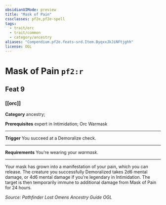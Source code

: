 ```yaml
---
obsidianUIMode: preview
title: "Mask of Pain"
cssclasses: pf2e,pf2e-spell
tags:
  - trait/orc
  - trait/common
  - category/ancestry
aliases: "Compendium.pf2e.feats-srd.Item.ByqxxJkJiNFtjghh"
license: OGL
---
```

# Mask of Pain `pf2:r`
## Feat 9
### [[orc]]

**Category** ancestry; 



**Prerequisites** expert in Intimidation; Orc Warmask
* * *
**Trigger** You succeed at a Demoralize check.

* * *

**Requirements** You're wearing your _warmask_.

* * *

Your mask has grown into a manifestation of your pain, which you can release. The creature you successfully Demoralized takes 2d6 mental damage, or 4d6 mental damage if you're legendary in Intimidation. The target is then temporarily immune to additional damage from Mask of Pain for 24 hours.

*Source: Pathfinder Lost Omens Ancestry Guide*
*OGL*